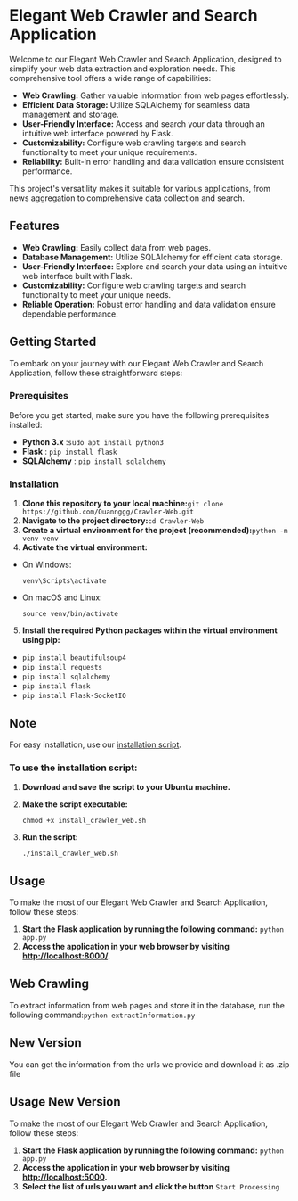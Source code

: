 # Elegant Web Crawler and Search Application

Welcome to our Elegant Web Crawler and Search Application, designed to simplify your web data extraction and exploration needs. This comprehensive tool offers a wide range of capabilities:

- **Web Crawling:** Gather valuable information from web pages effortlessly.
- **Efficient Data Storage:** Utilize SQLAlchemy for seamless data management and storage.
- **User-Friendly Interface:** Access and search your data through an intuitive web interface powered by Flask.
- **Customizability:** Configure web crawling targets and search functionality to meet your unique requirements.
- **Reliability:** Built-in error handling and data validation ensure consistent performance.

This project's versatility makes it suitable for various applications, from news aggregation to comprehensive data collection and search.

## Features

- **Web Crawling:** Easily collect data from web pages.
- **Database Management:** Utilize SQLAlchemy for efficient data storage.
- **User-Friendly Interface:** Explore and search your data using an intuitive web interface built with Flask.
- **Customizability:** Configure web crawling targets and search functionality to meet your unique needs.
- **Reliable Operation:** Robust error handling and data validation ensure dependable performance.

## Getting Started

To embark on your journey with our Elegant Web Crawler and Search Application, follow these straightforward steps:

### Prerequisites

Before you get started, make sure you have the following prerequisites installed:

- **Python 3.x** :```sudo apt install python3```
- **Flask** : ```pip install flask```
- **SQLAlchemy** : ```pip install sqlalchemy```

### Installation

1. **Clone this repository to your local machine:**```git clone https://github.com/Quannggg/Crawler-Web.git```
2. **Navigate to the project directory:**```cd Crawler-Web```
3. **Create a virtual environment for the project (recommended):**```python -m venv venv```
4. **Activate the virtual environment:**
- On Windows:
  ```
  venv\Scripts\activate
  ```
- On macOS and Linux:
  ```
  source venv/bin/activate
  ```
5. **Install the required Python packages within the virtual environment using pip:**
- ```pip install beautifulsoup4```
- ```pip install requests```
- ```pip install sqlalchemy```
- ```pip install flask```
- ```pip install Flask-SocketIO```
## Note
For easy installation, use our [installation script](./install_crawler_web.sh).

### To use the installation script:
1. **Download and save the script to your Ubuntu machine.**

2. **Make the script executable:**
   ```
   chmod +x install_crawler_web.sh
   ```

3. **Run the script:**
   ```
   ./install_crawler_web.sh
   ```

## Usage
To make the most of our Elegant Web Crawler and Search Application, follow these steps:
1. **Start the Flask application by running the following command:** ```python app.py```
2. **Access the application in your web browser by visiting [http://localhost:8000/](http://localhost:8000/).**
## Web Crawling
To extract information from web pages and store it in the database, run the following command:```python extractInformation.py```

## New Version
You can get the information from the urls we provide and download it as .zip file
## Usage New Version 
To make the most of our Elegant Web Crawler and Search Application, follow these steps:
1. **Start the Flask application by running the following command:** ```python app.py```
2. **Access the application in your web browser by visiting [http://localhost:5000](http://localhost:8000/).**
3. **Select the list of urls you want and click the button** ```Start Processing```